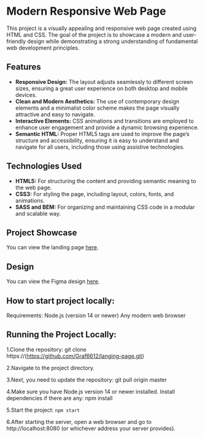 
# Modern Responsive Web Page

This project is a visually appealing and responsive web page created using HTML and CSS. The goal of the project is to showcase a modern and user-friendly design while demonstrating a strong understanding of fundamental web development principles.

## Features

- **Responsive Design:** The layout adjusts seamlessly to different screen sizes, ensuring a great user experience on both desktop and mobile devices.
- **Clean and Modern Aesthetics:** The use of contemporary design elements and a minimalist color scheme makes the page visually attractive and easy to navigate.
- **Interactive Elements:** CSS animations and transitions are employed to enhance user engagement and provide a dynamic browsing experience.
- **Semantic HTML:** Proper HTML5 tags are used to improve the page’s structure and accessibility, ensuring it is easy to understand and navigate for all users, including those using assistive technologies.

## Technologies Used

- **HTML5:** For structuring the content and providing semantic meaning to the web page.
- **CSS3:** For styling the page, including layout, colors, fonts, and animations.
- **SASS and BEM:** For organizing and maintaining CSS code in a modular and scalable way.

## Project Showcase

You can view the landing page [here](https://graf6612.github.io/langing-page/).

## Design

You can view the Figma design [here](https://www.figma.com/design/DtkQmQ797hk0nI4KfMi2Uq/BOSE-New-Version?node-id=6802-139).


## How to start project locally:

Requirements:
Node.js (version 14 or newer)
Any modern web browser

## Running the Project Locally:
1.Clone the repository:
git clone https://(https://github.com/Graf6612/langing-page.git)

2.Navigate to the project directory.

3.Next, you need to update the repository:
git pull origin master

4.Make sure you have Node.js version 14 or newer installed. Install dependencies if there are any:
npm install

5.Start the project:
`npm start`

6.After starting the server, open a web browser and go to http://localhost:8080 (or whichever address your server provides).
